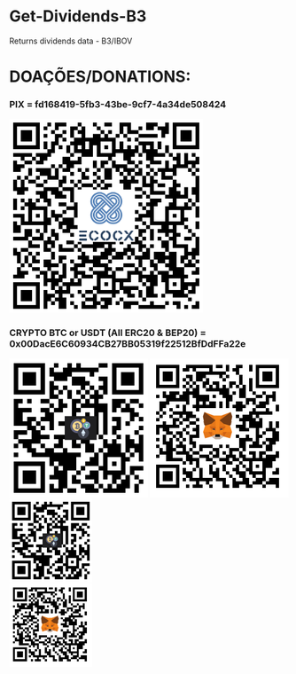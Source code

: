
# Get-Dividends-B3
Returns dividends data - B3/IBOV


# DOAÇÕES/DONATIONS:
<p align="left">
  <h3>PIX = fd168419-5fb3-43be-9cf7-4a34de508424</h3>
  <img src="./images/Pix.png" width="350" title="PIX">
  <h3>CRYPTO BTC or USDT (All ERC20 & BEP20) = 0x00DacE6C60934CB27BB05319f22512BfDdFFa22e</h3>
</p>
  <img src="./images/Address.png" width="250" title="Address">
  <img src="./images/MetaMask.png" width="250" title="MetaMask">
    <div id="banner" style="display: inline-block;">
        <div class="inline-block">
            <img src ="./images/Address.png" width="150" title="Address">
        </div>
        <div class="inline-block">
            <img src ="./images/MetaMask.png" width="150" title="MetaMask">
        </div>
    </div>




